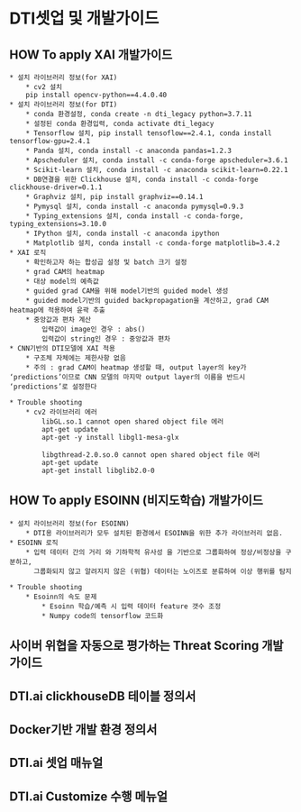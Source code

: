 # DTI셋업 및 개발가이드


## HOW To apply XAI 개발가이드
    * 설치 라이브러리 정보(for XAI)
        * cv2 설치
        pip install opencv-python==4.4.0.40
    * 설치 라이브러리 정보(for DTI)
        * conda 환경설정, conda create -n dti_legacy python=3.7.11
        * 설정된 conda 환경입력, conda activate dti_legacy
        * Tensorflow 설치, pip install tensoflow==2.4.1, conda install tensorflow-gpu=2.4.1
        * Panda 설치, conda install -c anaconda pandas=1.2.3
        * Apscheduler 설치, conda install -c conda-forge apscheduler=3.6.1
        * Scikit-learn 설치, conda install -c anaconda scikit-learn=0.22.1
        * DB연결을 위한 Clickhouse 설치, conda install -c conda-forge clickhouse-driver=0.1.1
        * Graphviz 설치, pip install graphviz==0.14.1
        * Pymysql 설치, conda install -c anaconda pymysql=0.9.3
        * Typing_extensions 설치, conda install -c conda-forge, typing_extensions=3.10.0
        * IPython 설치, conda install -c anaconda ipython
        * Matplotlib 설치, conda install -c conda-forge matplotlib=3.4.2
    * XAI 로직
        * 확인하고자 하는 합성곱 설정 및 batch 크기 설정
        * grad CAM의 heatmap
        * 대상 model의 예측값
        * guided grad CAM을 위해 model기반의 guided model 생성
        * guided model기반의 guided backpropagation을 계산하고, grad CAM heatmap에 적용하여 윤곽 추출
        * 중앙값과 편차 계산
            입력값이 image인 경우 : abs()
            입력값이 string인 경우 : 중앙값과 편차
    * CNN기반의 DTI모델에 XAI 적용
        * 구조체 자체에는 제한사항 없음
        * 주의 : grad CAM이 heatmap 생성할 때, output layer의 key가 ‘predictions’이므로 CNN 모델의 마지막 output layer의 이름을 반드시 ‘predictions’로 설정한다
    
    * Trouble shooting
        * cv2 라이브러리 에러
            libGL.so.1 cannot open shared object file 에러
            apt-get update
            apt-get -y install libgl1-mesa-glx

            libgthread-2.0.so.0 cannot open shared object file 에러
            apt-get update
            apt-get install libglib2.0-0


## HOW To apply ESOINN (비지도학습) 개발가이드
    * 설치 라이브러리 정보(for ESOINN)
        * DTI용 라이브러리가 모두 설치된 환경에서 ESOINN을 위한 추가 라이브러리 없음. 
    * ESOINN 로직
        * 입력 데이터 간의 거리 와 기하학적 유사성 을 기반으로 그룹화하여 정상/비정상을 구분하고, 
          그룹화되지 않고 알려지지 않은 (위협) 데이터는 노이즈로 분류하여 이상 행위를 탐지

    * Trouble shooting
        * Esoinn의 속도 문제
            * Esoinn 학습/예측 시 입력 데이터 feature 갯수 조정
            * Numpy code의 tensorflow 코드화

## 사이버 위협을 자동으로 평가하는 Threat Scoring 개발가이드

## DTI.ai clickhouseDB 테이블 정의서

## Docker기반 개발 환경 정의서

## DTI.ai 셋업 매뉴얼

## DTI.ai Customize 수행 메뉴얼

